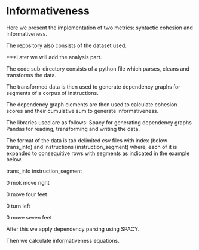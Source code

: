 # Informativeness
Here we present the implementation of two metrics: syntactic cohesion and informativeness.

The repository also consists of the dataset used.

***Later we will add the analysis part.

The code sub-directory consists of a python file which parses, cleans and transforms the data.

The transformed data is then used to generate dependency graphs for segments of a corpus of instructions.

The dependency graph elements are then used to calculate cohesion scores and their cumulative sum to generate informativeness.

The libraries used are as follows:
Spacy for generating dependency graphs
Pandas for reading, transforming and writing the data.

The format of the data is tab delimited csv files with index (below trans_info) and instructions (instruction_segment) 
where, each of it is expanded to consequitive rows with segments as indicated in the example below. 

trans_info	instruction_segment

0	 mok move right 

0	 move four feet 

0	 turn left 

0	 move seven feet 

After this we apply dependency parsing using SPACY. 

Then we calculate informativeness equations. 

